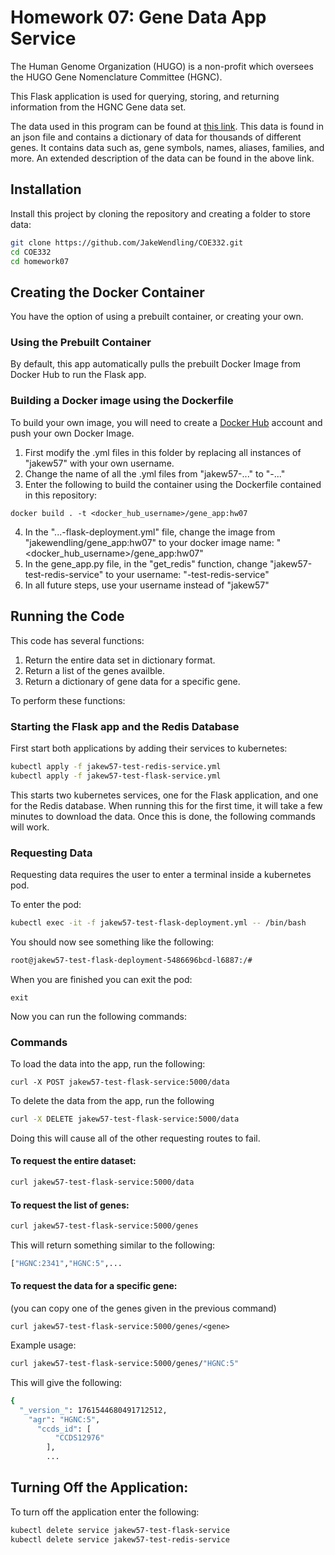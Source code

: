 # Homework 07: Gene Data App Service

The Human Genome Organization (HUGO) is a non-profit which oversees the HUGO Gene Nomenclature Committee (HGNC). 

This Flask application is used for querying, storing, and returning information from the HGNC Gene data set. 

The data used in this program can be found at [this link](https://www.genenames.org/download/archive/). This data is found in an json file and contains a dictionary of data for thousands of different genes. It contains data such as, gene symbols, names, aliases, families, and more. An extended description of the data can be found in the above link.

## Installation

Install this project by cloning the repository and creating a folder to store data:

```bash
git clone https://github.com/JakeWendling/COE332.git
cd COE332
cd homework07
```

## Creating the Docker Container
You have the option of using a prebuilt container, or creating your own.

### Using the Prebuilt Container
By default, this app automatically pulls the prebuilt Docker Image from Docker Hub to run the Flask app.

### Building a Docker image using the Dockerfile
To build your own image, you will need to create a [Docker Hub](https://hub.docker.com/) account and push your own Docker Image.

1. First modify the .yml files in this folder by replacing all instances of "jakew57" with your own username.
2. Change the name of all the .yml files from "jakew57-..." to "<username>-..."
3. Enter the following to build the container using the Dockerfile contained in this repository:
```
docker build . -t <docker_hub_username>/gene_app:hw07
```
4. In the "...-flask-deployment.yml" file, change the image from "jakewendling/gene_app:hw07" to your docker image name: "<docker_hub_username>/gene_app:hw07"
5. In the gene_app.py file, in the "get_redis" function, change "jakew57-test-redis-service" to your username: "<username>-test-redis-service"
6. In all future steps, use your username instead of "jakew57"

## Running the Code

This code has several functions:
1. Return the entire data set in dictionary format.
2. Return a list of the genes availble.
3. Return a dictionary of gene data for a specific gene.

To perform these functions:

### Starting the Flask app and the Redis Database
First start both applications by adding their services to kubernetes:

```bash
kubectl apply -f jakew57-test-redis-service.yml
kubectl apply -f jakew57-test-flask-service.yml
```

This starts two kubernetes services, one for the Flask application, and one for the Redis database.
When running this for the first time, it will take a few minutes to download the data. Once this is done, the following commands will work.

### Requesting Data
Requesting data requires the user to enter a terminal inside a kubernetes pod.

To enter the pod:
```bash
kubectl exec -it -f jakew57-test-flask-deployment.yml -- /bin/bash
```

You should now see something like the following:
```bash
root@jakew57-test-flask-deployment-5486696bcd-l6887:/#
```

When you are finished you can exit the pod:
```
exit
```

Now you can run the following commands:

### Commands

To load the data into the app, run the following:
```
curl -X POST jakew57-test-flask-service:5000/data
```

To delete the data from the app, run the following
```bash
curl -X DELETE jakew57-test-flask-service:5000/data
```

Doing this will cause all of the other requesting routes to fail.

#### To request the entire dataset:
```bash
curl jakew57-test-flask-service:5000/data
```

#### To request the list of genes:
```bash
curl jakew57-test-flask-service:5000/genes
```
This will return something similar to the following:
```bash
["HGNC:2341","HGNC:5",...
```

#### To request the data for a specific gene:
(you can copy one of the genes given in the previous command)
```
curl jakew57-test-flask-service:5000/genes/<gene>
```

Example usage:
```bash
curl jakew57-test-flask-service:5000/genes/"HGNC:5"
```

This will give the following:
```bash
{
  "_version_": 1761544680491712512,
    "agr": "HGNC:5",
      "ccds_id": [
          "CCDS12976"
	    ],
	    ...
```

## Turning Off the Application:
To turn off the application enter the following:
```bash
kubectl delete service jakew57-test-flask-service
kubectl delete service jakew57-test-redis-service
```